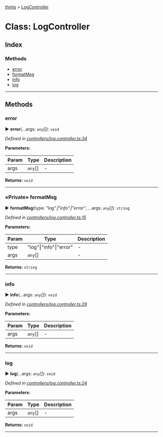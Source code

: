 [thints](../README.md) > [LogController](../classes/logcontroller.md)



# Class: LogController

## Index

### Methods

* [error](logcontroller.md#error)
* [formatMsg](logcontroller.md#formatmsg)
* [info](logcontroller.md#info)
* [log](logcontroller.md#log)



---

## Methods
<a id="error"></a>

###  error

► **error**(...args: *`any`[]*): `void`




*Defined in [controllers/log.controller.ts:34](https://github.com/digitalinfluencers/ThinTS/blob/d0ee093/src/controllers/log.controller.ts#L34)*



**Parameters:**

| Param | Type | Description |
| ------ | ------ | ------ |
| args | `any`[]   |  - |





**Returns:** `void`





___

<a id="formatmsg"></a>

### «Private» formatMsg

► **formatMsg**(type: *"log"⎮"info"⎮"error"*, ...args: *`any`[]*): `string`




*Defined in [controllers/log.controller.ts:15](https://github.com/digitalinfluencers/ThinTS/blob/d0ee093/src/controllers/log.controller.ts#L15)*



**Parameters:**

| Param | Type | Description |
| ------ | ------ | ------ |
| type | "log"⎮"info"⎮"error"   |  - |
| args | `any`[]   |  - |





**Returns:** `string`





___

<a id="info"></a>

###  info

► **info**(...args: *`any`[]*): `void`




*Defined in [controllers/log.controller.ts:29](https://github.com/digitalinfluencers/ThinTS/blob/d0ee093/src/controllers/log.controller.ts#L29)*



**Parameters:**

| Param | Type | Description |
| ------ | ------ | ------ |
| args | `any`[]   |  - |





**Returns:** `void`





___

<a id="log"></a>

###  log

► **log**(...args: *`any`[]*): `void`




*Defined in [controllers/log.controller.ts:24](https://github.com/digitalinfluencers/ThinTS/blob/d0ee093/src/controllers/log.controller.ts#L24)*



**Parameters:**

| Param | Type | Description |
| ------ | ------ | ------ |
| args | `any`[]   |  - |





**Returns:** `void`





___


